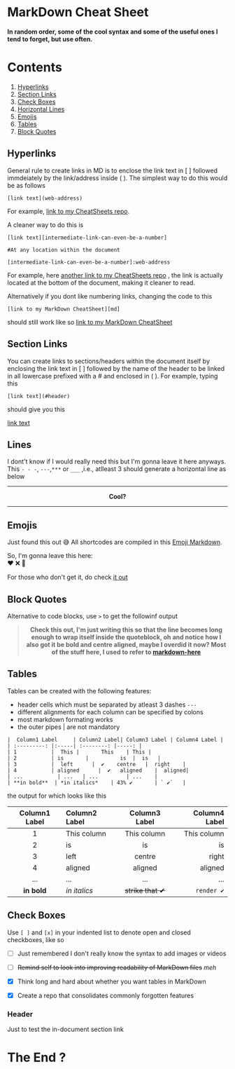 # MarkDown Cheat Sheet
**In random order, some of the cool syntax and some of the useful ones I tend to forget, but use often.**


# Contents
1. [Hyperlinks](#hyperlinks)
2. [Section Links](#section-links)
3. [Check Boxes](#check-boxes)
4. [Horizontal Lines](#lines)
5. [Emojis](#emojis)
6. [Tables](#tables)
7. [Block Quotes](#block-quotes)

## Hyperlinks
General rule to create links in MD is to enclose the link text in [ ] followed immdeiately by the link/address inside ( ).
The simplest way to do this would be as follows
```
[link text](web-address)
```
For example, [link to my CheatSheets repo](https://github.com/mtc-20/CheatSheets).


A cleaner way to do this is
```
[link text][intermediate-link-can-even-be-a-number]

#At any location within the document

[intermediate-link-can-even-be-a-number]:web-address
```
For example, here [another link to my CheatSheets repo][1] , the link is actually located at the bottom of the document, making it cleaner to read.

Alternatively if you dont like numbering links, changing the code to this
```
[link to my MarkDown CheatSheet][md]
```
should still work like so
[link to my MarkDown CheatSheet][md]



## Section Links
You can create links to sections/headers within the document itself by enclosing the link text in [ ] followed by the name of the header to be linked in all lowercase
prefixed with a # and enclosed in ( ).
For example, typing this
```
[link text](#header)
```
should give you this

[link text](#header)



## Lines
I dont't know if I would really need this but I'm gonna leave it here anyways. This `- - -`, `---`,`***` or `___` ,i.e., atlleast 3 should generate a horizontal line as below
- - - 
**<p align="center">Cool?</p>**
____

## Emojis
Just found this out :sweat_smile: All shortcodes are compiled in this [Emoji Markdown][emd].

So, I'm gonna leave this here:  
:heart: :x: :robot:


For those who don't get it, do check [it out][ldr]

## Block Quotes
Alternative to code blocks, use `>` to get the followinf output
> __<p align="center">Check this out, I'm just writing this so that the line becomes long enough to wrap itself inside the quoteblock, oh and notice how I also got it be bold and centre aligned, maybe I overdid it now? Most of the stuff here, I used to refer to [markdown-here][3]</p>__


## Tables
Tables can be created with the following features:
* header cells which must be separated by atleast 3 dashes `---`
* different alignments for each column can be specified by colons 
* most markdown formating works
* the outer pipes | are not mandatory
```
|  Column1 Label     | Column2 Label| Column3 Label | Column4 Label |
| :---------: |:-----| :--------: |-----: |
| 1           |  This |       This    | This |
| 2           | is       |          is  |  is   |
| 3           |  left      |  ✔    centre   |  right    |
| 4           | aligned      |  ✔   aligned    |  aligned|
| ...           | ...   | ...         | ...    |
| **in bold**  | *in italics*    | 43% ✔       | ` ✔`   |
```
the output for which looks like this


|Column1 Label| Column2 Label| Column3 Label   | Column4 Label |
| :---------: |:-----        | :--------:      |-----:         |
| 1           |This column   |      This column| This column   |
| 2           | is           |          is     |  is           |
| 3           |  left        |       centre    |  right        |
| 4           | aligned      |      aligned    |  aligned      |
| ...         | ...          | ...             | ...           |
| **in bold** | *in italics* |~~strike that ✔~~| `render ✔`    |




## Check Boxes
Use `[ ]` and `[x]` in your indented list to denote open and closed checkboxes, like so
- [ ] Just remembered I don't really know the syntax to add images or videos
- [ ] ~~Remind self to look into improving readability of MarkDown files~~ *meh*
- [x] Think long and hard about whether you want tables in MarkDown
- [x] Create a repo that consolidates commonly forgotten features




### Header
Just to test the in-document section link

# The End ?
[md]:https://github.com/mtc-20/CheatSheets/blob/master/MarkDown_CS.md
[1]:https://github.com/mtc-20/CheatSheets
[ldr]:https://en.wikipedia.org/wiki/Love,_Death_%26_Robots
[emd]:https://github.com/ikatyang/emoji-cheat-sheet/blob/master/README.md
[3]:https://github.com/adam-p/markdown-here/wiki/Markdown-Cheatsheet#tables
